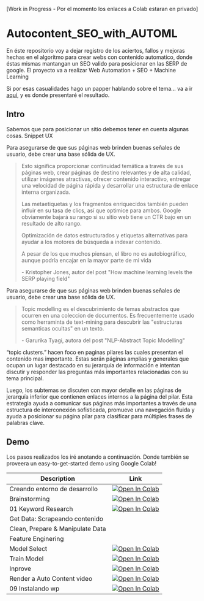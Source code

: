 [Work in Progress - Por el momento los enlaces a Colab estaran en privado]

# Autocontent_SEO_with_AUTOML
En éste repositorio voy a dejar registro de los aciertos, fallos y mejoras hechas en el algoritmo para crear webs con contenido automatico, donde éstas mismas mantangan un SEO valido para posicionar en las SERP de google. El proyecto va a realizar Web Automation + SEO + Machine Learning

 Si por esas casualidades hago un papper hablando sobre el tema... va a ir [aquí](https://), y es donde presentaré el resultado.

## Intro

Sabemos que para posicionar un sitio debemos tener en cuenta algunas cosas.
Snippet
UX 
<p>Para asegurarse de que sus páginas web brinden buenas señales de usuario, debe crear una base sólida de UX.</p>
<blockquote  cite="https://searchengineland.com/machine-learning-levels-serp-playing-field-284073">
  <p>Esto significa proporcionar continuidad temática a través de sus páginas web, crear páginas de destino relevantes y de alta calidad, utilizar imágenes atractivas, ofrecer contenido interactivo, entregar una velocidad de página rápida y desarrollar una estructura de enlace interna organizada.</p>

  <p>Las metaetiquetas y los fragmentos enriquecidos también pueden influir en su tasa de clics, así que optimice para ambos. Google obviamente bajará su rango si su sitio web tiene un CTR bajo en un resultado de alto rango.</p>

 <p>Optimización de datos estructurados y etiquetas alternativas para ayudar a los motores de búsqueda a indexar contenido.</p>
  <p>A pesar de los que muchos piensan, el libro no es autobiográfico, aunque podría encajar en la mayor parte de mi vida</p>
  <footer>- Kristopher Jones, autor del post "How machine learning levels the SERP playing field"</footer>
</blockquote>


<p>Para asegurarse de que sus páginas web brinden buenas señales de usuario, debe crear una base sólida de UX.</p>
<blockquote  cite="">
  <p>Topic modelling es el descubrimiento de temas abstractos que ocurren en una coleccion de documentos. Es frecuentemente usado como herraminta de text-mining para descubrir las "estructuras semanticas ocultas" en un texto.</p>
  <footer>- Garurika Tyagi, autora del post "NLP-Abstract Topic Modelling"</footer>
</blockquote>


“topic clusters.” hacen foco en paginas pilares las cuales presentan el contenido mas importante. Estas serán páginas amplias y generales que ocupan un lugar destacado en su jerarquía de información e intentan discutir y responder las preguntas más importantes relacionadas con su tema principal.

Luego, los subtemas se discuten con mayor detalle en las páginas de jerarquía inferior que contienen enlaces internos a la página del pilar. Esta estrategia ayuda a comunicar sus páginas más importantes a través de una estructura de interconexión sofisticada, promueve una navegación fluida y ayuda a posicionar su página pilar para clasificar para múltiples frases de palabras clave.

## Demo

Los pasos realizados los iré anotando a continuación. Donde también se proveera un easy-to-get-started demo using Google Colab!

| Description      | Link |
| ----------- | ----------- |
| Creando entorno de desarrollo | [![Open In Colab](https://colab.research.google.com/assets/colab-badge.svg)](https://colab.research.google.com/drive/1m57r-jgzU0fIyRz4UvtvXD7NBqz84vZ-#scrollTo=WTHJrdkDntCV)|
| Brainstorming | [![Open In Colab](https://colab.research.google.com/assets/colab-badge.svg)](https://colab.research.google.com/drive/1UOXlhpEb3iw8hLm7wM90z8lziskjQigp#scrollTo=19lAYydSgru3)|
| 01 Keyword Research | [![Open In Colab](https://colab.research.google.com/assets/colab-badge.svg)](https://colab.research.google.com/drive/16ltUREhLAP0_xahE5k8FWG8_b6c-7bnS)|
| Get Data: Scrapeando contenido | |
| Clean, Prepare & Manipulate Data | |
| Feature Enginering | |
| Model Select | [![Open In Colab](https://colab.research.google.com/assets/colab-badge.svg)](#)|
| Train Model  | [![Open In Colab](https://colab.research.google.com/assets/colab-badge.svg)](#)|
| Inprove      | [![Open In Colab](https://colab.research.google.com/assets/colab-badge.svg)](#)|
| Render a Auto Content video| [![Open In Colab](https://colab.research.google.com/assets/colab-badge.svg)](#)|
| 09 Instalando wp | [![Open In Colab](https://colab.research.google.com/assets/colab-badge.svg)](https://colab.research.google.com/drive/1_48lVJ2w9C0u36jBAJNc9PlFILkDZV9Q?authuser=3#scrollTo=BIBJn7Aen9yp)|

 
